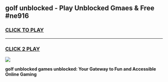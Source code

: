 
## golf unblocked - Play Unblocked Gmaes & Free #ne916
<h3>
<a href="https://news.freeplayer.one?title=golf_unblocked&ref=24F">CLICK TO PLAY</a></h3>
<hr>

<h3>
<a href="https://news.freeplayer.one?title=golf_unblocked&ref=24F">CLICK 2 PLAY</a>
  
</h3>

<a href="https://news.freeplayer.one?title=golf_unblocked&ref=24F/"><img src="https://clearcache.store/games.png"></a>


**golf unblocked games unblocked: Your Gateway to Fun and Accessible Online Gaming**

